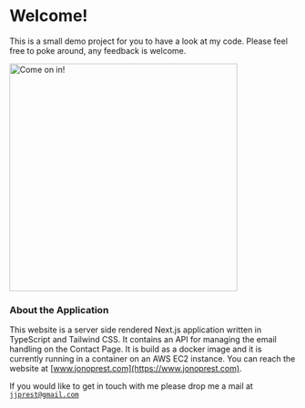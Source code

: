 # Welcome!

This is a small demo project for you to have a look at my code. Please feel free to poke around, any feedback is welcome.

<img src="https://c.tenor.com/O2goPYhULw0AAAAC/come-in-come-on-in.gif" alt="Come on in!" width="400px">

### About the Application

This website is a server side rendered Next.js application written in TypeScript and Tailwind CSS. It contains an API for managing the email handling on the Contact Page. It is build as a docker image and it is currently running in a container on an AWS EC2 instance. You can reach the website at [www.jonoprest.com](https://www.jonoprest.com).

If you would like to get in touch with me please drop me a mail at [`jjprest@gmail.com`](mailto:jjprest@gmail.com)